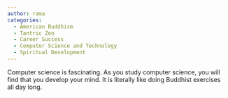 ```yaml
---
author: rama
categories:
  - American Buddhism
  - Tantric Zen
  - Career Success
  - Computer Science and Technology
  - Spiritual Development
---
```


Computer science is fascinating. As you study computer science, you will find that you develop your mind. It is literally like doing Buddhist exercises all day long.
